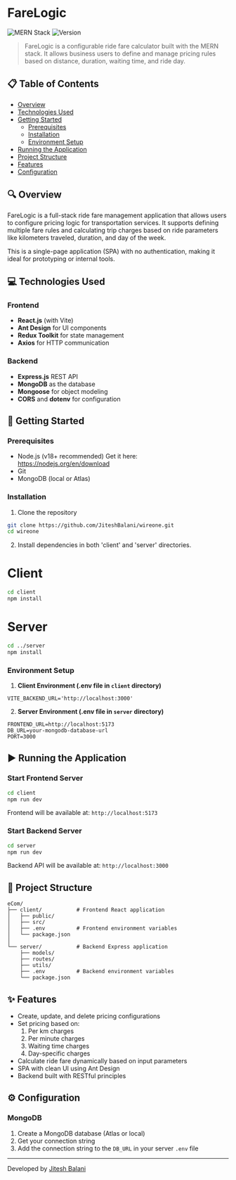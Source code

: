 # FareLogic

![MERN Stack](https://img.shields.io/badge/Stack-MERN-green)
![Version](https://img.shields.io/badge/version-1.0.0-blue)

> FareLogic is a configurable ride fare calculator built with the MERN stack. It allows business users to define and manage pricing rules based on distance, duration, waiting time, and ride day.

## 📋 Table of Contents

- [Overview](#overview)
- [Technologies Used](#technologies-used)
- [Getting Started](#getting-started)
  - [Prerequisites](#prerequisites)
  - [Installation](#installation)
  - [Environment Setup](#environment-setup)
- [Running the Application](#running-the-application)
- [Project Structure](#project-structure)
- [Features](#features)
- [Configuration](#configuration)

## 🔍 Overview

FareLogic is a full-stack ride fare management application that allows users to configure pricing logic for transportation services. It supports defining multiple fare rules and calculating trip charges based on ride parameters like kilometers traveled, duration, and day of the week.

This is a single-page application (SPA) with no authentication, making it ideal for prototyping or internal tools.

## 💻 Technologies Used

### Frontend
- **React.js** (with Vite)
- **Ant Design** for UI components
- **Redux Toolkit** for state management
- **Axios** for HTTP communication

### Backend
- **Express.js** REST API
- **MongoDB** as the database
- **Mongoose** for object modeling
- **CORS** and **dotenv** for configuration

## 🚀 Getting Started

### Prerequisites

- Node.js (v18+ recommended) Get it here: https://nodejs.org/en/download
- Git
- MongoDB (local or Atlas)

### Installation

1. Clone the repository
```bash
git clone https://github.com/JiteshBalani/wireone.git
cd wireone
```

2. Install dependencies in both 'client' and 'server' directories.
# Client
```bash
cd client
npm install
```

# Server
```bash
cd ../server
npm install
```
### Environment Setup

1. **Client Environment (.env file in `client` directory)**
```
VITE_BACKEND_URL='http://localhost:3000'
```
2. **Server Environment (.env file in `server` directory)**
```
FRONTEND_URL=http://localhost:5173
DB_URL=your-mongodb-database-url
PORT=3000
```
## ▶️ Running the Application

### Start Frontend Server
```bash
cd client
npm run dev
```
Frontend will be available at: `http://localhost:5173`

### Start Backend Server
```bash
cd server
npm run dev
```
Backend API will be available at: `http://localhost:3000`

## 📁 Project Structure

```
eCom/
├── client/           # Frontend React application
│   ├── public/
│   ├── src/
│   ├── .env          # Frontend environment variables
│   └── package.json
│
└── server/           # Backend Express application 
    ├── models/
    ├── routes/
    ├── utils/
    ├── .env          # Backend environment variables
    └── package.json
```
## ✨ Features

- Create, update, and delete pricing configurations
- Set pricing based on:
    1. Per km charges
    2. Per minute charges
    3. Waiting time charges
    4. Day-specific charges
- Calculate ride fare dynamically based on input parameters
- SPA with clean UI using Ant Design
- Backend built with RESTful principles

## ⚙️ Configuration

### MongoDB

1. Create a MongoDB database (Atlas or local)
2. Get your connection string
3. Add the connection string to the `DB_URL` in your server `.env` file

---

Developed by [Jitesh Balani](https://github.com/JiteshBalani)